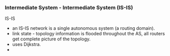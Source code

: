 ### Intermediate System - Intermediate System (IS-IS)  

IS-IS  
*  an IS-IS network is a single autonomous system (a routing domain).  
*  link state - topology information is flooded throughout the AS, all routers get complete picture of the topology.  
*  uses Dijkstra.  
*  
